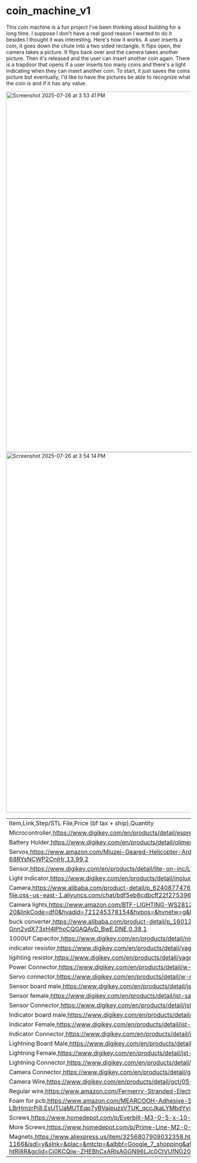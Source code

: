 # coin_machine_v1

This coin machine is a fun project I've been thinking about building for a long time. I suppose I don't have a real good reason I wanted to do it besides I thought it was interesting. Here's how it works. A user inserts a coin, it goes down the chute into a two sided rectangle. It flips open, the camera takes a picture. It flips back over and the camera takes another picture. Then it's released and the user can insert another coin again. There is a trapdoor that opens if a user inserts too many coins and there's a light indicating when they can insert another coin. To start, it just saves the coins picture but eventually, I'd like to have the pictures be able to recognize what the coin is and if it has any value. 


<img width="1512" height="982" alt="Screenshot 2025-07-26 at 3 53 41 PM" src="https://github.com/user-attachments/assets/76e0ffd5-7f87-4641-9386-ae48bf0a4090" />
<img width="1512" height="982" alt="Screenshot 2025-07-26 at 3 54 14 PM" src="https://github.com/user-attachments/assets/542c432e-0225-4219-871c-024a22f14a9c" />


|                                                                                                                                                                                                                                                                                                                                                                                                                                                                                                                                                                                                                                                                                                                                                                                                                                                                                                                         | 
|-------------------------------------------------------------------------------------------------------------------------------------------------------------------------------------------------------------------------------------------------------------------------------------------------------------------------------------------------------------------------------------------------------------------------------------------------------------------------------------------------------------------------------------------------------------------------------------------------------------------------------------------------------------------------------------------------------------------------------------------------------------------------------------------------------------------------------------------------------------------------------------------------------------------------| 
| Item,Link,Step/STL File,Price (bf tax + ship),Quantity                                                                                                                                                                                                                                                                                                                                                                                                                                                                                                                                                                                                                                                                                                                                                                                                                                                                  | 
| Microcontroller,https://www.digikey.com/en/products/detail/espressif-systems/ESP32-DEVKITC-32E/12091810?gQT=2,N/A,8.09,1                                                                                                                                                                                                                                                                                                                                                                                                                                                                                                                                                                                                                                                                                                                                                                                                | 
| Battery Holder,https://www.digikey.com/en/products/detail/olimex-ltd/BAT-HOLDER-4XAA/21662650?gad_source=1&gad_campaignid=20783325532&gbraid=0AAAAADrbLliVhFDAqSriuXbsC1EiN0tFu&gclid=CjwKCAjw7fzDBhA7EiwAOqJkh9lExZeceX_pAcL-1aVytfFR7L3JOBg_X3Y_iLB_qMWwFW642HeTPBoCh-kQAvD_BwE&gclsrc=aw.ds,DNE,0.59,1                                                                                                                                                                                                                                                                                                                                                                                                                                                                                                                                                                                                               | 
| Servos,https://www.amazon.com/Miuzei-Geared-Helicopter-Arduino-Project/dp/B0CP98TZJ2/ref=asc_df_B0BWJ2CK9D?mcid=42fb0e1405373275a8e090bd2b714df8&hvocijid=4752185336220157426-B0BWJ2CK9D-&hvexpln=73&tag=hyprod-20&linkCode=df0&hvadid=721245378154&hvpos=&hvnetw=g&hvrand=4752185336220157426&hvpone=&hvptwo=&hvqmt=&hvdev=c&hvdvcmdl=&hvlocint=&hvlocphy=9017274&hvtargid=pla-2281435178618&th=1,https://www.electronicoscaldas.com/datasheet/MG90S_Tower-Pro.pdf?srsltid=AfmBOopFh5ZP-KCsfEakkL5yVIUkPUQWl2_Do_A8-68RYsNCWP2CnjHr,13.99,2                                                                                                                                                                                                                                                                                                                                                                            | 
| Sensor,https://www.digikey.com/en/products/detail/lite-on-inc/LTH-301-05/3198344?gad_source=1&gad_campaignid=21273973101&gbraid=0AAAAADrbLljyWGOCHlFFcfZETCdLezsJF&gclid=CjwKCAjw7fzDBhA7EiwAOqJkh-4MRv9nci754U5Sh_1Gk9tgjCk57-jxSNfryezqVYfAlnWVnRdQyhoCRuMQAvD_BwE&gclsrc=aw.ds,https://optoelectronics.liteon.com/upload/download/DS-55-92-0002/H301-05.pdf,0.7,1                                                                                                                                                                                                                                                                                                                                                                                                                                                                                                                                                    | 
| Light indicator,https://www.digikey.com/en/products/detail/inolux/HV-5RGB60/7604616?gad_source=1&gad_campaignid=20228387720&gbraid=0AAAAADrbLlilqazAoxr5q6IYaw-_-vecu&gclid=CjwKCAjw7fzDBhA7EiwAOqJkh5ecru-l1ZT5LI9ApcwNIsJfQR3MiCSApFQpVOKJvI3g9hOXdcG7nxoCkHAQAvD_BwE&gclsrc=aw.ds,https://www.inolux-corp.com/datasheet/Inolux%20Lamp/TH%20Lamp/HV-5RGBXX%205mm%20Full-Color%20Series.pdf,1.06,1                                                                                                                                                                                                                                                                                                                                                                                                                                                                                                                     | 
| Camera,https://www.alibaba.com/product-detail/p_62408774762.html?mark=google_shopping&src=sem_ggl&field=UG&from=sem_ggl&cmpgn=22635874527&adgrp=177485315221&fditm=&tgt=pla-2412849993011&locintrst=&locphyscl=9017274&mtchtyp=&ntwrk=g&device=c&dvcmdl=&creative=756472634791&plcmnt=&plcmntcat=&aceid=&position=&gad_source=1&gad_campaignid=22635874527&gbraid=0AAAAAD8m77qg6GjXGnNFPJJNBO7JP-gd_&gclid=CjwKCAjw7fzDBhA7EiwAOqJkh3sFHvHTk25Bfiihhjd1lV5CSma3N9T0DB5zS5NlOl8mMyo-YxnT0xoCuTgQAvD_BwE,https://us-icbuim-file.oss-us-east-1.aliyuncs.com/chat/bdf5eb8cdbcff22f275396a9d335c13d.pdf?Expires=1753401367&OSSAccessKeyId=LTAIxlzvmECyZvmX&Signature=MnHNZHGWvgjN2qB4v0weXyZ1VoA%3D&response-content-disposition=filename%3DOV2640-camera%20module%281%29.pdf,1.92,1                                                                                                                                         | 
| Camera lights,https://www.amazon.com/BTF-LIGHTING-WS2812B1M60LB30-BTF-LIGHTING-WS2812B-IC-RGB-5050SMD-Pure-Gold-Individual-Addressable-LED-Strip-High-Quality-3-28FT-60LED-60LED-m-Flexible-Full-Color-IP30-DC5V-for-DIY-Chasing-Color-Project-No-Adapter-or-Controller/dp/B01CDTED80/ref=asc_df_B01CDTED80?mcid=aab6f3a36a97389abee1397380f9f389&hvocijid=12922171453011528359-B01CDTED80-&hvexpln=73&tag=hyprod-20&linkCode=df0&hvadid=721245378154&hvpos=&hvnetw=g&hvrand=12922171453011528359&hvpone=&hvptwo=&hvqmt=&hvdev=c&hvdvcmdl=&hvlocint=&hvlocphy=9017274&hvtargid=pla-2281435178138&th=1,DNE,8.99,1                                                                                                                                                                                                                                                                                                        | 
| buck converter,https://www.alibaba.com/product-detail/p_1601286665356.html?mark=google_shopping&src=sem_ggl&field=UG&from=sem_ggl&cmpgn=22635874527&adgrp=177485315221&fditm=&tgt=pla-2412849993011&locintrst=&locphyscl=9017274&mtchtyp=&ntwrk=g&device=c&dvcmdl=&creative=756472634791&plcmnt=&plcmntcat=&aceid=&position=&gad_source=1&gad_campaignid=22635874527&gbraid=0AAAAAD8m77qg6GjXGnNFPJJNBO7JP-gd_&gclid=CjwKCAjw7fzDBhA7EiwAOqJkh8IpI8KVBmbsfgQdDGbDhzUhFWClT8oR7es3Ld-Gnn2vdX73xH4lPhoCQGAQAvD_BwE,DNE,0.38,1                                                                                                                                                                                                                                                                                                                                                                                             | 
| 1000Uf Capacitor,https://www.digikey.com/en/products/detail/nichicon/UCM1C102MNL1GS/4991837,N/A,1.03,1                                                                                                                                                                                                                                                                                                                                                                                                                                                                                                                                                                                                                                                                                                                                                                                                                  | 
| indicator resistor,https://www.digikey.com/en/products/detail/yageo/RC0805FR-10220RL/14008826?gad_source=1&gad_campaignid=17335707486&gbraid=0AAAAADrbLlhVc93_s6E8uaIuN5tZzR-_j&gclid=CjwKCAjw7fzDBhA7EiwAOqJkh527CsFJCFbNzJa69-usU-6znfyDCfmTJSqq4D7XPAFFFQfJqj3mFBoC7a4QAvD_BwE&gclsrc=aw.ds,N/A,0.1,1                                                                                                                                                                                                                                                                                                                                                                                                                                                                                                                                                                                                                | 
| ligihting resistor,https://www.digikey.com/en/products/detail/yageo/RC0805FR-13470RL/14287677?gad_source=1&gad_campaignid=17335707486&gbraid=0AAAAADrbLlhVc93_s6E8uaIuN5tZzR-_j&gclid=CjwKCAjw7fzDBhA7EiwAOqJkh6SjgU5tvYCDcH23XbF9Sm-n1YFcr90ZDsH0mtF9SQlWFqA2rrIOJBoCB7sQAvD_BwE&gclsrc=aw.ds,N/A,0.1,3                                                                                                                                                                                                                                                                                                                                                                                                                                                                                                                                                                                                                | 
| Power Connector,https://www.digikey.com/en/products/detail/w-rth-elektronik/691137710002/6644051?gad_source=1&gad_campaignid=20783325532&gbraid=0AAAAADrbLliVhFDAqSriuXbsC1EiN0tFu&gclid=CjwKCAjw7fzDBhA7EiwAOqJkh-Bb2QKet9_pYhijm2KMMvVEnmYei8YaacJxVmhynZg-Uwv72SVy0hoCbP0QAvD_BwE&gclsrc=aw.ds,N/A,0.74,1                                                                                                                                                                                                                                                                                                                                                                                                                                                                                                                                                                                                            | 
| Servo connector,https://www.digikey.com/en/products/detail/w-rth-elektronik/61300311121/4846825?gad_source=1&gad_campaignid=20783325532&gbraid=0AAAAADrbLliVhFDAqSriuXbsC1EiN0tFu&gclid=CjwKCAjw7fzDBhA7EiwAOqJkh7k0ZqGigQ8fIXtJe9X_ndHCoqhIOY7n4aBzgHr9SU1ySnTK-kh5cBoC0dIQAvD_BwE&gclsrc=aw.ds,N/A,0.12,2                                                                                                                                                                                                                                                                                                                                                                                                                                                                                                                                                                                                             | 
| Sensor board male,https://www.digikey.com/en/products/detail/jst-sales-america-inc/B4B-XH-A/1651047,N/A,0.14,1                                                                                                                                                                                                                                                                                                                                                                                                                                                                                                                                                                                                                                                                                                                                                                                                          | 
| Sensor female,https://www.digikey.com/en/products/detail/jst-sales-america-inc/XHP-4/683353?gad_source=1&gad_campaignid=20783325532&gbraid=0AAAAADrbLliVhFDAqSriuXbsC1EiN0tFu&gclid=CjwKCAjw7fzDBhA7EiwAOqJkh9NHV0fgVVolWw4eS8IlJ5sSFwxfHwGC5bGIJy-NbtyIyNqZi9RRExoCljAQAvD_BwE&gclsrc=aw.ds,N/A,0.1,1                                                                                                                                                                                                                                                                                                                                                                                                                                                                                                                                                                                                                  | 
| Sensor Connector,https://www.digikey.com/en/products/detail/jst-sales-america-inc/ASXHSXH22K254/9961919?gad_source=1&gad_campaignid=20783325532&gbraid=0AAAAADrbLliVhFDAqSriuXbsC1EiN0tFu&gclid=CjwKCAjw7fzDBhA7EiwAOqJkh5DnN7jklYFYkHG5uHZpRNlbtVd7Oir44CJWwkA4VteMcgy3hPduHxoCmasQAvD_BwE&gclsrc=aw.ds,N/A,0.77,4                                                                                                                                                                                                                                                                                                                                                                                                                                                                                                                                                                                                     | 
| Indicator board male,https://www.digikey.com/en/products/detail/jst-sales-america-inc/B4B-XH-A/1651047,N/A,0.14,1                                                                                                                                                                                                                                                                                                                                                                                                                                                                                                                                                                                                                                                                                                                                                                                                       | 
| Indicator Female,https://www.digikey.com/en/products/detail/jst-sales-america-inc/XHP-4/683353?gad_source=1&gad_campaignid=20783325532&gbraid=0AAAAADrbLliVhFDAqSriuXbsC1EiN0tFu&gclid=CjwKCAjw7fzDBhA7EiwAOqJkh9NHV0fgVVolWw4eS8IlJ5sSFwxfHwGC5bGIJy-NbtyIyNqZi9RRExoCljAQAvD_BwE&gclsrc=aw.ds,N/A,0.1,1                                                                                                                                                                                                                                                                                                                                                                                                                                                                                                                                                                                                               | 
| Indicator Connector,https://www.digikey.com/en/products/detail/jst-sales-america-inc/ASXHSXH22K254/9961919?gad_source=1&gad_campaignid=20783325532&gbraid=0AAAAADrbLliVhFDAqSriuXbsC1EiN0tFu&gclid=CjwKCAjw7fzDBhA7EiwAOqJkh5DnN7jklYFYkHG5uHZpRNlbtVd7Oir44CJWwkA4VteMcgy3hPduHxoCmasQAvD_BwE&gclsrc=aw.ds,N/A,0.77,4                                                                                                                                                                                                                                                                                                                                                                                                                                                                                                                                                                                                  | 
| Lightning Board Male,https://www.digikey.com/en/products/detail/jst-sales-america-inc/B3B-XH-A/1651046?gQT=2,N/A,0.11,1                                                                                                                                                                                                                                                                                                                                                                                                                                                                                                                                                                                                                                                                                                                                                                                                 | 
| Lightning Female,https://www.digikey.com/en/products/detail/jst-sales-america-inc/XHP-3/1651017?gad_source=1&gad_campaignid=20783325532&gbraid=0AAAAADrbLliVhFDAqSriuXbsC1EiN0tFu&gclid=CjwKCAjw7fzDBhA7EiwAOqJkh0szjal3su0_NWrAzNAr5G-FByRr-OJ676SJIIHM14zMB8CPOGMTzxoCA6UQAvD_BwE&gclsrc=aw.ds,N/A,0.1,1                                                                                                                                                                                                                                                                                                                                                                                                                                                                                                                                                                                                              | 
| Lightning Connector,https://www.digikey.com/en/products/detail/jst-sales-america-inc/ASXHSXH22K102/9961917?gad_source=1&gad_campaignid=20783325532&gbraid=0AAAAADrbLliVhFDAqSriuXbsC1EiN0tFu&gclid=CjwKCAjw7fzDBhA7EiwAOqJkhzK51Ulog5UlvsnLFx2dJwa5w1kF-NlyuTQiaTBXq1XXI8Fw2hAuwhoCB_AQAvD_BwE&gclsrc=aw.ds,N/A,0.71,3                                                                                                                                                                                                                                                                                                                                                                                                                                                                                                                                                                                                  | 
| Camera Connector,https://www.digikey.com/en/products/detail/gct/FFC2B35-24-T/15970899?gad_source=1&gad_campaignid=20783325532&gbraid=0AAAAADrbLliVhFDAqSriuXbsC1EiN0tFu&gclid=CjwKCAjw7fzDBhA7EiwAOqJkh5T_thEZS1M6HrS-AfnBT7NRnk53y2lwZdgMWC0IgW4F0ARWhsPKfxoCWAgQAvD_BwE&gclsrc=aw.ds,N/A,0.44,1                                                                                                                                                                                                                                                                                                                                                                                                                                                                                                                                                                                                                       | 
| Camera Wire,https://www.digikey.com/en/products/detail/gct/05-24-D-0101-A-4-06-4-T/21266768?gad_source=1&gad_campaignid=20783325532&gbraid=0AAAAADrbLliVhFDAqSriuXbsC1EiN0tFu&gclid=CjwKCAjw7fzDBhA7EiwAOqJkhzU6E8l8bZqvpxGzcDuJ6DBf5WbZ8UexZIeN3UTRr_NjPMQn-uATjxoCW9sQAvD_BwE&gclsrc=aw.ds,N/A,1.29,1                                                                                                                                                                                                                                                                                                                                                                                                                                                                                                                                                                                                                 | 
| Regular wire,https://www.amazon.com/Fermerry-Stranded-Electrical-Silicone-Cables/dp/B089CHVN7G?source=ps-sl-shoppingads-lpcontext&ref_=fplfs&gQT=0&th=1,N/A,9.99,1                                                                                                                                                                                                                                                                                                                                                                                                                                                                                                                                                                                                                                                                                                                                                      | 
| Foam for pcb,https://www.amazon.com/MEARCOOH-Adhesive-Sheets-Sticky-Crafts/dp/B0DB7GF6JS/ref=sr_1_9?dib=eyJ2IjoiMSJ9.QCIkqCrduke5SNLYp1wBFO-EgHIrlUH2UCF7BcE9r4I5N8mkCMdiu3rZN12wc9yy4SzJJJoteru3KXiFcVIVMUF6gjK6cd1_ygInf25a16_pkvMl2sWSKf--LR5GduK6BW3rLmz2CWkQDyga3DLGS0zZfRTjcMG5Ncezu3ENYdWBqY50pAy8TPoRRMkTJQhUGvzjv56p7V_NARyHyGkVcKoQrUqydG7aNacf1Vi_PdESGd-DDZscxS0JRkxCYPwLiq14pQeGaVIURxWESGwAuJJv3IW4ur32-LBrHmzrPi8.EsUTUaMUTEqp7yBVajpuzsVTUK_qccJkaLYMbdYyiSs&dib_tag=se&keywords=1mm%2Bfoam%2Bsheet&qid=1753310429&sr=8-9&th=1,N/A,18.99,1                                                                                                                                                                                                                                                                                                                                                              | 
| Screws,https://www.homedepot.com/p/Everbilt-M3-0-5-x-10-mm-Plain-Metric-Socket-Cap-Screw-3-Piece-per-Bag-803188/204808024?g_store=2728&source=shoppingads&locale=en-US&gStoreCode=2728&gQT=1,N/A,2.25,3                                                                                                                                                                                                                                                                                                                                                                                                                                                                                                                                                                                                                                                                                                                 | 
| More Screws,https://www.homedepot.com/p/Prime-Line-M2-0-4-x-20-mm-Black-Oxide-Coated-Steel-Class-12-9-Metric-Internal-Hex-Socket-Head-Set-Screws-10-Pack-9180136/311732337,N/A,4.99,1                                                                                                                                                                                                                                                                                                                                                                                                                                                                                                                                                                                                                                                                                                                                   | 
| Magnets,https://www.aliexpress.us/item/3256807909032358.html?src=google&pdp_npi=4%40dis%21USD%217.18%214.06%21%21%21%21%21%40%2112000043701895592%21ppc%21%21%21&snpsid=1&snps=y&snpsid=1&src=google&albch=shopping&acnt=742-864-1166&isdl=y&slnk=&plac=&mtctp=&albbt=Google_7_shopping&aff_platform=google&aff_short_key=_oDeeeiG&gclsrc=aw.ds&albagn=888888&ds_e_adid=&ds_e_matchtype=&ds_e_device=c&ds_e_network=x&ds_e_product_group_id=&ds_e_product_id=en3256807909032358&ds_e_product_merchant_id=5551326180&ds_e_product_country=US&ds_e_product_language=en&ds_e_product_channel=online&ds_e_product_store_id=&ds_url_v=2&albcp=22443129574&albag=&isSmbAutoCall=false&needSmbHouyi=false&gad_source=1&gad_campaignid=22443130765&gbraid=0AAAAA99aYpd2U62zy7NJbxugve-htRI8R&gclid=Cj0KCQjw-ZHEBhCxARIsAGGN96LJc0CtVUfNG208x3nD6uTlhOKRtQ0U2k0tnoKhLppi9lUUB-NWHHAaAvCEEALw_wcB&gatewayAdapt=glo2usa,N/A,0.99,1 | 
